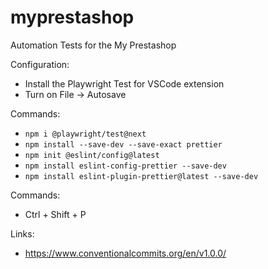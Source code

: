 # myprestashop
Automation Tests for the My Prestashop

Configuration:
* Install the Playwright Test for VSCode extension
* Turn on File -> Autosave

Commands:  
* `npm i @playwright/test@next`
* `npm install --save-dev --save-exact prettier`
* `npm init @eslint/config@latest`
* `npm install eslint-config-prettier --save-dev`
* `npm install eslint-plugin-prettier@latest --save-dev`


Commands:
* Ctrl + Shift + P


Links:
* https://www.conventionalcommits.org/en/v1.0.0/


